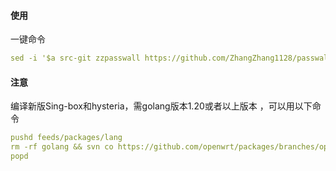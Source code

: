 #### 使用
一键命令
```yaml
sed -i '$a src-git zzpasswall https://github.com/ZhangZhang1128/passwall' feeds.conf.default

```
#### 注意
编译新版Sing-box和hysteria，需golang版本1.20或者以上版本 ，可以用以下命令
```yaml
pushd feeds/packages/lang
rm -rf golang && svn co https://github.com/openwrt/packages/branches/openwrt-23.05/lang/golang
popd
```

